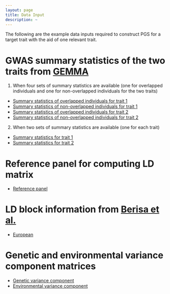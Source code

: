 ```yaml
---
layout: page
title: Data Input
description: ~
---
```

The following are the example data inputs required to construct PGS for a target trait with the aid of one relevant trait. 
# GWAS summary statistics of the two traits from [GEMMA](https://github.com/genetics-statistics/GEMMA)
1. When four sets of summary statistics are available (one for overlapped individuals and one for non-overlapped individuals for the two traits)
  * [Summary statistics of overlapped individuals for trait 1](https://github.com/yuanzhongshang/GIFT/blob/main/example/Zx.txt)
  * [Summary statistics of non-overlapped individuals for trait 1](https://github.com/yuanzhongshang/GIFT/blob/main/example/Zy.txt)
  * [Summary statistics of overlapped individuals for trait 2](https://github.com/yuanzhongshang/GIFT/blob/main/example/X.txt)
  * [Summary statistics of non-overlapped individuals for trait 2](https://github.com/yuanzhongshang/GIFT/blob/main/example/Y.txt)
2. When two sets of summary statistics are available (one for each trait)
  * [Summary statistics for trait 1](https://github.com/yuanzhongshang/GIFT/blob/main/example/Zx.txt)
  * [Summary statistics for trait 2](https://github.com/yuanzhongshang/GIFT/blob/main/example/X.txt)
  
# Reference panel for computing LD matrix
  * [Reference panel](https://github.com/yuanzhongshang/GIFT/blob/main/example/Zscore1.txt)

# LD block information from [Berisa et al.](https://www.ncbi.nlm.nih.gov/pmc/articles/PMC4731402/)
  * [European](https://github.com/xuchang0201/mtPGS/blob/main/data/EUR_LD_Block.txt)
 
# Genetic and environmental variance component matrices
  * [Genetic variance component](https://github.com/xuchang0201/mtPGS/blob/main/data/v_g.txt)
  * [Environmental variance component](https://github.com/xuchang0201/mtPGS/blob/main/data/v_e.txt)
